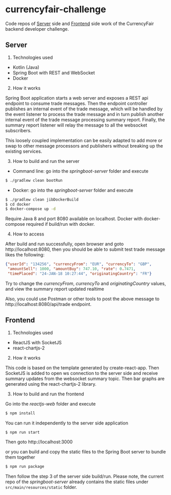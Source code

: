 # currencyfair-challenge

Code repos of [Server](./springboot-server) side and [Frontend](./reactjs-web) side work of the CurrencyFair backend developer challenge.

Server
---

1. Technologies used

- Kotlin (Java)
- Spring Boot with REST and WebSocket
- Docker

2. How it works

Spring Boot application starts a web server and exposes a REST api endpoint to consume trade messages.
Then the endpoint controller publishes an internal event of the trade message, which will be handled by the event listener to process the trade message and in turn publish another internal event of the trade message processing summary report. Finally, the summary report listener will relay the message to all the websocket subscribers.

This loosely coupled implementation can be easily adapted to add more or swap to other message processors and publishers without breaking up the existing services.

3. How to build and run the server

- Command line: go into the _springboot-server_ folder and execute

```bash
$ ./gradlew clean bootRun
```

- Docker: go into the _springboot-server_ folder and execute

```bash
$ ./gradlew clean jibDockerBuild
$ cd docker
$ docker-compose up -d
```

Require Java 8 and port 8080 available on localhost. 
Docker with docker-compose required if build/run with docker.

4. How to access

After build and run successfully, open browser and goto http://localhost:8080, then you should be able to submit test trade message likes the following:

```json
{"userId": "134256", "currencyFrom": "EUR", "currencyTo": "GBP",
 "amountSell": 1000, "amountBuy": 747.10, "rate": 0.7471,
 "timePlaced": "24-JAN-18 10:27:44", "originatingCountry": "FR"}
```

Try to change the _currencyFrom_, _currencyTo_ and _originatingCountry_ values, and view the summary report updated realtime

Also, you could use Postman or other tools to post the above message to http://localhost:8080/api/trade endpoint.

Frontend
---

1. Technologies used

- ReactJS with SocketJS
- react-chartjs-2

2. How it works

This code is based on the template generated by create-react-app. Then SocketJS is added to open ws connection to the server side and receive summary updates from the websocket summary topic. Then bar graphs are generated using the react-chartjs-2 library.

3. How to build and run the frontend

Go into the _reactjs-web_ folder and execute

```bash
$ npm install
```

You can run it independently to the server side application

```bash
$ npm run start
```

Then goto http://localhost:3000

or you can build and copy the static files to the Spring Boot server to bundle them together

```bash
$ npm run package
```

Then follow the step 3 of the server side build/run. Please note, the current repo of the _springboot-server_ already contains the static files under `src/main/resources/static` folder.